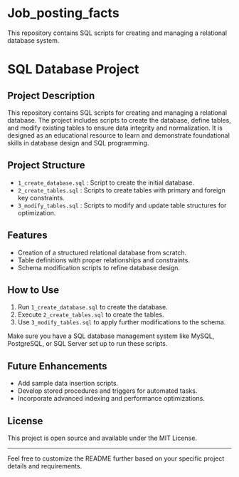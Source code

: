 # Job_posting_facts
This repository contains SQL scripts for creating and managing a relational database system.
# SQL Database Project

## Project Description
This repository contains SQL scripts for creating and managing a relational database. The project includes scripts to create the database, define tables, and modify existing tables to ensure data integrity and normalization. It is designed as an educational resource to learn and demonstrate foundational skills in database design and SQL programming.

## Project Structure
- `1_create_database.sql` : Script to create the initial database.
- `2_create_tables.sql` : Scripts to create tables with primary and foreign key constraints.
- `3_modify_tables.sql` : Scripts to modify and update table structures for optimization.

## Features
- Creation of a structured relational database from scratch.
- Table definitions with proper relationships and constraints.
- Schema modification scripts to refine database design.

## How to Use
1. Run `1_create_database.sql` to create the database.
2. Execute `2_create_tables.sql` to create the tables.
3. Use `3_modify_tables.sql` to apply further modifications to the schema.

Make sure you have a SQL database management system like MySQL, PostgreSQL, or SQL Server set up to run these scripts.

## Future Enhancements
- Add sample data insertion scripts.
- Develop stored procedures and triggers for automated tasks.
- Incorporate advanced indexing and performance optimizations.

## License
This project is open source and available under the MIT License.

---

Feel free to customize the README further based on your specific project details and requirements.
